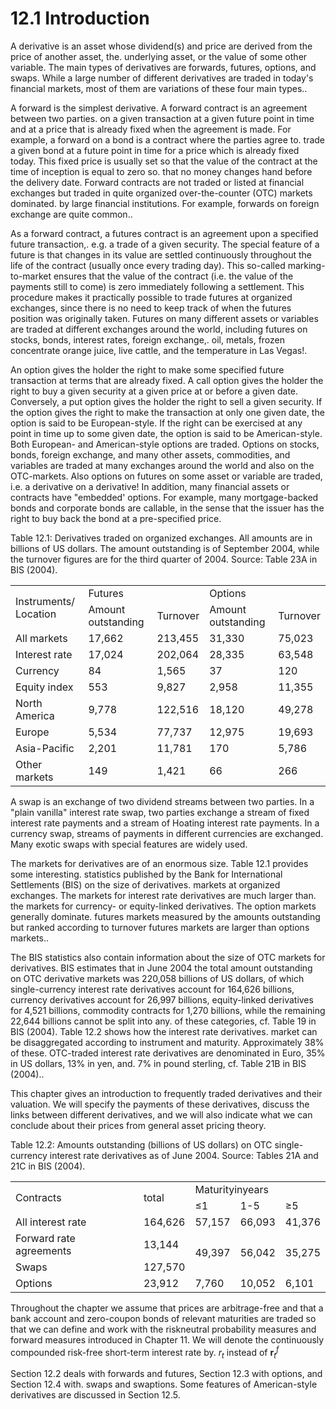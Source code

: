 # 12.1 Introduction  

A derivative is an asset whose dividend(s) and price are derived from the price of another asset, the. underlying asset, or the value of some other variable. The main types of derivatives are forwards, futures, options, and swaps. While a large number of different derivatives are traded in today's financial markets, most of them are variations of these four main types..  

A forward is the simplest derivative. A forward contract is an agreement between two parties. on a given transaction at a given future point in time and at a price that is already fixed when the agreement is made. For example, a forward on a bond is a contract where the parties agree to. trade a given bond at a future point in time for a price which is already fixed today. This fixed price is usually set so that the value of the contract at the time of inception is equal to zero so. that no money changes hand before the delivery date. Forward contracts are not traded or listed at financial exchanges but traded in quite organized over-the-counter (OTC) markets dominated. by large financial institutions. For example, forwards on foreign exchange are quite common..  

As a forward contract, a futures contract is an agreement upon a specified future transaction,. e.g. a trade of a given security. The special feature of a future is that changes in its value are settled continuously throughout the life of the contract (usually once every trading day). This so-called marking-to-market ensures that the value of the contract (i.e. the value of the payments still to come) is zero immediately following a settlement. This procedure makes it practically possible to trade futures at organized exchanges, since there is no need to keep track of when the futures position was originally taken. Futures on many different assets or variables are traded at different exchanges around the world, including futures on stocks, bonds, interest rates, foreign exchange,. oil, metals, frozen concentrate orange juice, live cattle, and the temperature in Las Vegas!.  

An option gives the holder the right to make some specified future transaction at terms that are already fixed. A call option gives the holder the right to buy a given security at a given price at or before a given date. Conversely, a put option gives the holder the right to sell a given security. If the option gives the right to make the transaction at only one given date, the option is said to be European-style. If the right can be exercised at any point in time up to some given date, the option is said to be American-style. Both European- and American-style options are traded. Options on stocks, bonds, foreign exchange, and many other assets, commodities, and variables are traded at many exchanges around the world and also on the OTC-markets. Also options on futures on some asset or variable are traded, i.e. a derivative on a derivative! In addition, many financial assets or contracts have "embedded' options. For example, many mortgage-backed bonds and corporate bonds are callable, in the sense that the issuer has the right to buy back the bond at a pre-specified price.  

Table 12.1: Derivatives traded on organized exchanges. All amounts are in billions of US dollars. The amount outstanding is of September 2004, while the turnover figures are for the third quarter of 2004. Source: Table 23A in BIS (2004).   


<html><body><table><tr><td rowspan="2">Instruments/ Location</td><td colspan="2">Futures</td><td colspan="2">Options</td></tr><tr><td>Amount outstanding</td><td>Turnover</td><td>Amount outstanding</td><td>Turnover</td></tr><tr><td>All markets</td><td>17,662</td><td>213,455</td><td>31,330</td><td>75,023</td></tr><tr><td>Interest rate</td><td>17,024</td><td>202,064</td><td>28,335</td><td>63,548</td></tr><tr><td>Currency</td><td>84</td><td>1,565</td><td>37</td><td>120</td></tr><tr><td>Equity index</td><td>553</td><td>9,827</td><td>2,958</td><td>11,355</td></tr><tr><td>North America</td><td>9,778</td><td>122,516</td><td>18,120</td><td>49,278</td></tr><tr><td>Europe</td><td>5,534</td><td>77,737</td><td>12,975</td><td>19,693</td></tr><tr><td>Asia-Pacific</td><td>2,201</td><td>11,781</td><td>170</td><td>5,786</td></tr><tr><td>Other markets</td><td>149</td><td>1,421</td><td>66</td><td>266</td></tr></table></body></html>  

A swap is an exchange of two dividend streams between two parties. In a "plain vanilla" interest rate swap, two parties exchange a stream of fixed interest rate payments and a stream of Hoating interest rate payments. In a currency swap, streams of payments in different currencies are exchanged. Many exotic swaps with special features are widely used.  

The markets for derivatives are of an enormous size. Table 12.1 provides some interesting. statistics published by the Bank for International Settlements (BIS) on the size of derivatives. markets at organized exchanges. The markets for interest rate derivatives are much larger than. the markets for currency- or equity-linked derivatives. The option markets generally dominate. futures markets measured by the amounts outstanding but ranked according to turnover futures markets are larger than options markets..  

The BIS statistics also contain information about the size of OTC markets for derivatives. BIS estimates that in June 2004 the total amount outstanding on OTC derivative markets was 220,058 billions of US dollars, of which single-currency interest rate derivatives account for 164,626 billions, currency derivatives account for 26,997 billions, equity-linked derivatives for 4,521 billions, commodity contracts for 1,270 billions, while the remaining 22,644 billions cannot be split into any. of these categories, cf. Table 19 in BIS (2004). Table 12.2 shows how the interest rate derivatives. market can be disaggregated according to instrument and maturity. Approximately 38% of these. OTC-traded interest rate derivatives are denominated in Euro, 35% in US dollars, 13% in yen, and. 7% in pound sterling, cf. Table 21B in BIS (2004)..  

This chapter gives an introduction to frequently traded derivatives and their valuation. We will specify the payments of these derivatives, discuss the links between different derivatives, and we will also indicate what we can conclude about their prices from general asset pricing theory.  

Table 12.2: Amounts outstanding (billions of US dollars) on OTC single-currency interest rate derivatives as of June 2004. Source: Tables 21A and 21C in BIS (2004).   


<html><body><table><tr><td rowspan="2">Contracts</td><td rowspan="2">total</td><td colspan="3">Maturityinyears</td></tr><tr><td>≤1</td><td>1-5</td><td>≥5</td></tr><tr><td>All interest rate</td><td>164,626</td><td>57,157</td><td>66,093</td><td>41,376</td></tr><tr><td>Forward rate agreements</td><td>13,144</td><td rowspan="2">49,397</td><td rowspan="2">56,042</td><td rowspan="2">35,275</td></tr><tr><td>Swaps</td><td>127,570</td></tr><tr><td>Options</td><td>23,912</td><td>7,760</td><td>10,052</td><td>6,101</td></tr></table></body></html>  

Throughout the chapter we assume that prices are arbitrage-free and that a bank account and zero-coupon bonds of relevant maturities are traded so that we can define and work with the riskneutral probability measures and forward measures introduced in Chapter 11. We will denote the continuously compounded risk-free short-term interest rate by. $r_{t}$ instead of $\boldsymbol{r}_{t}^{f}$  

Section 12.2 deals with forwards and futures, Section 12.3 with options, and Section 12.4 with. swaps and swaptions. Some features of American-style derivatives are discussed in Section 12.5.  
